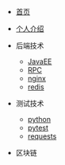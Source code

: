 * [首页](/)
* [个人介绍](guide)

* 后端技术
    * [JavaEE](01/javase/)
    * [RPC](01/rpc/)
    * [nginx](01/nginx/)
    * [redis](01/redis/)
* 测试技术
    * [python](02/python)
    * [pytest](02/pytest)
    * [requests](02/requests)

* 区块链